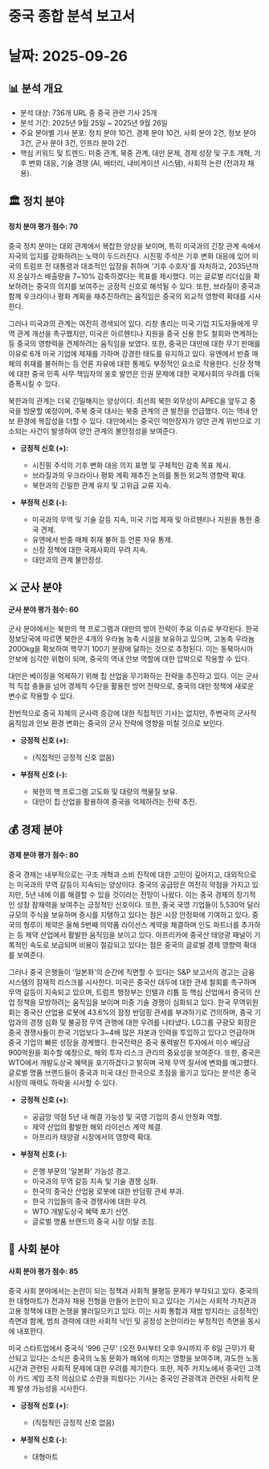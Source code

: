 # 중국 종합 분석 보고서
# 날짜: 2025-09-26

## 📊 분석 개요
- 분석 대상: 736개 URL 중 중국 관련 기사 25개
- 분석 기간: 2025년 9월 25일 ~ 2025년 9월 26일
- 주요 분야별 기사 분포: 정치 분야 10건, 경제 분야 10건, 사회 분야 2건, 정보 분야 3건, 군사 분야 3건, 인프라 분야 2건.
- 핵심 키워드 및 트렌드: 미중 관계, 북중 관계, 대만 문제, 경제 성장 및 구조 개혁, 기후 변화 대응, 기술 경쟁 (AI, 배터리, 내비게이션 시스템), 사회적 논란 (전과자 채용).

## 🏛️ 정치 분야
#### 정치 분야 평가 점수: 70
중국 정치 분야는 대외 관계에서 복잡한 양상을 보이며, 특히 미국과의 긴장 관계 속에서 자국의 입지를 강화하려는 노력이 두드러진다. 시진핑 주석은 기후 변화 대응에 있어 미국의 트럼프 전 대통령과 대조적인 입장을 취하며 '기후 수호자'를 자처하고, 2035년까지 온실가스 배출량을 7~10% 감축하겠다는 목표를 제시했다. 이는 글로벌 리더십을 확보하려는 중국의 의지를 보여주는 긍정적 신호로 해석될 수 있다. 또한, 브라질이 중국과 함께 우크라이나 평화 계획을 재추진하려는 움직임은 중국의 외교적 영향력 확대를 시사한다.

그러나 미국과의 관계는 여전히 경색되어 있다. 리창 총리는 미국 기업 지도자들에게 무역 관계 개선을 촉구했지만, 미국은 아르헨티나 지원을 중국 신용 한도 철회와 연계하는 등 중국의 영향력을 견제하려는 움직임을 보였다. 또한, 중국은 대만에 대한 무기 판매를 이유로 6개 미국 기업에 제재를 가하며 강경한 태도를 유지하고 있다. 유엔에서 반중 매체의 취재를 불허하는 등 언론 자유에 대한 통제도 부정적인 요소로 작용한다. 신장 정책에 대한 중국 민족 사무 책임자의 옹호 발언은 인권 문제에 대한 국제사회의 우려를 더욱 증폭시킬 수 있다.

북한과의 관계는 더욱 긴밀해지는 양상이다. 최선희 북한 외무상이 APEC을 앞두고 중국을 방문할 예정이며, 주북 중국 대사는 북중 관계의 큰 발전을 언급했다. 이는 역내 안보 환경에 복잡성을 더할 수 있다. 대만에서는 중국인 억만장자가 양안 관계 위반으로 기소되는 사건이 발생하여 양안 관계의 불안정성을 보여준다.

*   **긍정적 신호 (+):**
    *   시진핑 주석의 기후 변화 대응 의지 표명 및 구체적인 감축 목표 제시.
    *   브라질과의 우크라이나 평화 계획 재추진 논의를 통한 외교적 영향력 확대.
    *   북한과의 긴밀한 관계 유지 및 고위급 교류 지속.

*   **부정적 신호 (-):**
    *   미국과의 무역 및 기술 갈등 지속, 미국 기업 제재 및 아르헨티나 지원을 통한 중국 견제.
    *   유엔에서 반중 매체 취재 불허 등 언론 자유 통제.
    *   신장 정책에 대한 국제사회의 우려 지속.
    *   대만과의 관계 불안정성.

## ⚔️ 군사 분야
#### 군사 분야 평가 점수: 60
군사 분야에서는 북한의 핵 프로그램과 대만의 방어 전략이 주요 이슈로 부각된다. 한국 정보당국에 따르면 북한은 4개의 우라늄 농축 시설을 보유하고 있으며, 고농축 우라늄 2000kg을 확보하여 핵무기 100기 분량에 달하는 것으로 추정된다. 이는 동북아시아 안보에 심각한 위협이 되며, 중국의 역내 안보 역할에 대한 압박으로 작용할 수 있다.

대만은 베이징을 억제하기 위해 칩 산업을 무기화하는 전략을 추진하고 있다. 이는 군사적 직접 충돌을 넘어 경제적 수단을 활용한 방어 전략으로, 중국의 대만 정책에 새로운 변수로 작용할 수 있다.

전반적으로 중국 자체의 군사력 증강에 대한 직접적인 기사는 없지만, 주변국의 군사적 움직임과 안보 환경 변화는 중국의 군사 전략에 영향을 미칠 것으로 보인다.

*   **긍정적 신호 (+):**
    *   (직접적인 긍정적 신호 없음)

*   **부정적 신호 (-):**
    *   북한의 핵 프로그램 고도화 및 대량의 핵물질 보유.
    *   대만이 칩 산업을 활용하여 중국을 억제하려는 전략 추진.

## 💰 경제 분야
#### 경제 분야 평가 점수: 80
중국 경제는 내부적으로는 구조 개혁과 소비 진작에 대한 고민이 깊어지고, 대외적으로는 미국과의 무역 갈등이 지속되는 양상이다. 중국의 공급망은 여전히 약점을 가지고 있지만, 5년 내에 이를 해결할 수 있을 것이라는 전망이 나왔다. 이는 중국 경제의 장기적인 성장 잠재력을 보여주는 긍정적인 신호이다. 또한, 중국 국영 기업들이 5,530억 달러 규모의 주식을 보유하며 증시를 지탱하고 있다는 점은 시장 안정화에 기여하고 있다. 중국의 헝루이 제약은 올해 5번째 의약품 라이선스 계약을 체결하며 인도 파트너를 추가하는 등 제약 산업에서 활발한 움직임을 보이고 있다. 아프리카에 중국산 태양광 패널이 기록적인 속도로 보급되며 비용이 절감되고 있다는 점은 중국의 글로벌 경제 영향력 확대를 보여준다.

그러나 중국 은행들이 '일본화'의 순간에 직면할 수 있다는 S&P 보고서의 경고는 금융 시스템의 잠재적 리스크를 시사한다. 미국은 중국산 대두에 대한 관세 철회를 촉구하며 무역 갈등이 지속되고 있으며, 트럼프 행정부는 인텔과 리튬 등 핵심 산업에서 중국의 산업 정책을 모방하려는 움직임을 보이며 미중 기술 경쟁이 심화되고 있다. 한국 무역위원회는 중국산 산업용 로봇에 43.6%의 잠정 반덤핑 관세를 부과하기로 건의하며, 중국 기업과의 경쟁 심화 및 불공정 무역 관행에 대한 우려를 나타냈다. LG그룹 구광모 회장은 중국 경쟁사들이 한국 기업보다 3~4배 많은 자본과 인력을 투입하고 있다고 언급하며 중국 기업의 빠른 성장을 경계했다. 한국전력은 중국 풍력발전 투자에서 미수 배당금 900억원을 회수할 예정으로, 해외 투자 리스크 관리의 중요성을 보여준다. 또한, 중국은 WTO에서 개발도상국 혜택을 포기하겠다고 밝히며 국제 무역 질서에 변화를 예고했다. 글로벌 명품 브랜드들이 중국과 미국 대신 한국으로 초점을 옮기고 있다는 분석은 중국 시장의 매력도 하락을 시사할 수 있다.

*   **긍정적 신호 (+):**
    *   공급망 약점 5년 내 해결 가능성 및 국영 기업의 증시 안정화 역할.
    *   제약 산업의 활발한 해외 라이선스 계약 체결.
    *   아프리카 태양광 시장에서의 영향력 확대.

*   **부정적 신호 (-):**
    *   은행 부문의 '일본화' 가능성 경고.
    *   미국과의 무역 갈등 지속 및 기술 경쟁 심화.
    *   한국의 중국산 산업용 로봇에 대한 반덤핑 관세 부과.
    *   한국 기업들의 중국 경쟁사에 대한 우려.
    *   WTO 개발도상국 혜택 포기 선언.
    *   글로벌 명품 브랜드의 중국 시장 이탈 조짐.

## 👥 사회 분야
#### 사회 분야 평가 점수: 85
중국 사회 분야에서는 논란이 되는 정책과 사회적 불평등 문제가 부각되고 있다. 중국의 한 대형마트가 전과자 채용 전형을 만들어 논란이 되고 있다는 기사는 사회적 가치관과 고용 정책에 대한 논쟁을 불러일으키고 있다. 이는 사회 통합과 재범 방지라는 긍정적인 측면과 함께, 범죄 경력에 대한 사회적 낙인 및 공정성 논란이라는 부정적인 측면을 동시에 내포한다.

미국 스타트업에서 중국식 '996 근무' (오전 9시부터 오후 9시까지 주 6일 근무)가 확산되고 있다는 소식은 중국의 노동 문화가 해외에 미치는 영향을 보여주며, 과도한 노동 시간과 관련된 사회적 문제에 대한 우려를 제기한다. 또한, 제주 카지노에서 중국인 고객이 카드 게임 조작 의심으로 소란을 피웠다는 기사는 중국인 관광객과 관련된 사회적 문제 발생 가능성을 시사한다.

*   **긍정적 신호 (+):**
    *   (직접적인 긍정적 신호 없음)

*   **부정적 신호 (-):**
    *   대형마트